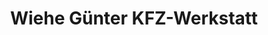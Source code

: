 ---
title: "Wiehe Günter KFZ-Werkstatt"
url: /preussisch-oldendorf/wiehe-guenter-kfz-werkstatt/
shop: Autowerkstatt
---